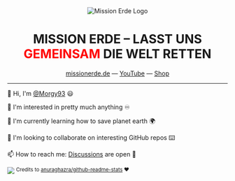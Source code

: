 <div align="center">
    <img src="https://github.com/Morgy93/Morgy93/assets/7961978/45ab6e4e-643f-44d1-83b1-5b7cc51c6e6e" alt="Mission Erde Logo">
    <h1>MISSION ERDE – LASST UNS<br><font color="#f00">GEMEINSAM</font> DIE WELT RETTEN</h1>
    <a href="https://missionerde.de/">missionerde.de</a> — <a href="https://www.youtube.com/@MissionErde">YouTube</a> — <a href="https://missionerde.shop/">Shop</a>
</div>

<hr>

👋 Hi, I'm [@Morgy93](https://github.com/Morgy93) 😃

👀 I'm interested in pretty much anything ♾️

🌱 I'm currently learning how to save planet earth 🌍

💞️ I'm looking to collaborate on interesting GitHub repos ⌨️

📫 How to reach me: [Discussions](https://github.com/Morgy93/Morgy93/discussions) are open 📧

<img src="https://github-readme-stats.vercel.app/api?username=Morgy93&theme=dark&hide_border=true&cache_seconds=3600&show_icons=true&custom_title=GitHub%20Stats">
<sup>Credits to <a href="https://github.com/anuraghazra/github-readme-stats" target="_blank">anuraghazra/github-readme-stats</a> ♥</sup>
